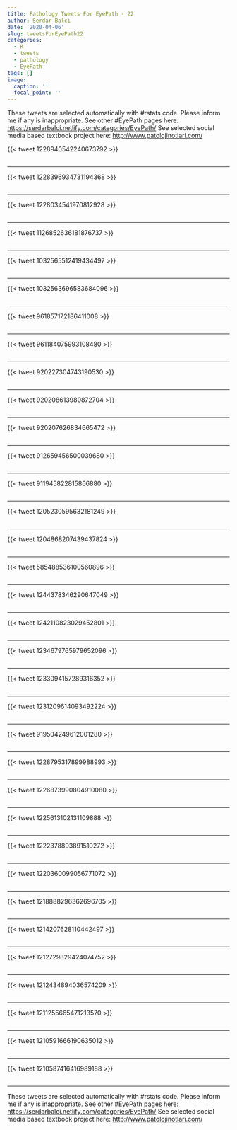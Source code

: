```yaml
---
title: Pathology Tweets For EyePath - 22
author: Serdar Balci
date: '2020-04-06'
slug: tweetsForEyePath22
categories:
  - R
  - tweets
  - pathology
  - EyePath
tags: []
image:
  caption: ''
  focal_point: ''
---
```



These tweets are selected automatically with #rstats code. Please inform me if any is inappropriate.
See other #EyePath pages here: https://serdarbalci.netlify.com/categories/EyePath/ 
See selected social media based textbook project here: http://www.patolojinotlari.com/

{{< tweet 1228940542240673792 >}}
<br>
<br>
<hr>
{{< tweet 1228396934731194368 >}}
<br>
<br>
<hr>
{{< tweet 1228034541970812928 >}}
<br>
<br>
<hr>
{{< tweet 1126852636181876737 >}}
<br>
<br>
<hr>
{{< tweet 1032565512419434497 >}}
<br>
<br>
<hr>
{{< tweet 1032563696583684096 >}}
<br>
<br>
<hr>
{{< tweet 961857172186411008 >}}
<br>
<br>
<hr>
{{< tweet 961184075993108480 >}}
<br>
<br>
<hr>
{{< tweet 920227304743190530 >}}
<br>
<br>
<hr>
{{< tweet 920208613980872704 >}}
<br>
<br>
<hr>
{{< tweet 920207626834665472 >}}
<br>
<br>
<hr>
{{< tweet 912659456500039680 >}}
<br>
<br>
<hr>
{{< tweet 911945822815866880 >}}
<br>
<br>
<hr>
{{< tweet 1205230595632181249 >}}
<br>
<br>
<hr>
{{< tweet 1204868207439437824 >}}
<br>
<br>
<hr>
{{< tweet 585488536100560896 >}}
<br>
<br>
<hr>
{{< tweet 1244378346290647049 >}}
<br>
<br>
<hr>
{{< tweet 1242110823029452801 >}}
<br>
<br>
<hr>
{{< tweet 1234679765979652096 >}}
<br>
<br>
<hr>
{{< tweet 1233094157289316352 >}}
<br>
<br>
<hr>
{{< tweet 1231209614093492224 >}}
<br>
<br>
<hr>
{{< tweet 919504249612001280 >}}
<br>
<br>
<hr>
{{< tweet 1228795317899988993 >}}
<br>
<br>
<hr>
{{< tweet 1226873990804910080 >}}
<br>
<br>
<hr>
{{< tweet 1225613102131109888 >}}
<br>
<br>
<hr>
{{< tweet 1222378893891510272 >}}
<br>
<br>
<hr>
{{< tweet 1220360099056771072 >}}
<br>
<br>
<hr>
{{< tweet 1218888296362696705 >}}
<br>
<br>
<hr>
{{< tweet 1214207628110442497 >}}
<br>
<br>
<hr>
{{< tweet 1212729829424074752 >}}
<br>
<br>
<hr>
{{< tweet 1212434894036574209 >}}
<br>
<br>
<hr>
{{< tweet 1211255665471213570 >}}
<br>
<br>
<hr>
{{< tweet 1210591666190635012 >}}
<br>
<br>
<hr>
{{< tweet 1210587416416989188 >}}
<br>
<br>
<hr>


These tweets are selected automatically with #rstats code. Please inform me if any is inappropriate.
See other #EyePath pages here: https://serdarbalci.netlify.com/categories/EyePath/ 
See selected social media based textbook project here: http://www.patolojinotlari.com/
